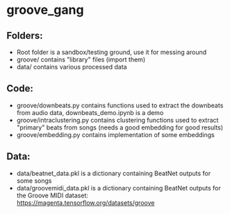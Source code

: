 # groove_gang

## Folders:
* Root folder is a sandbox/testing ground, use it for messing around
* groove/ contains "library" files (import them)
* data/ contains various processed data

## Code: 
* groove/downbeats.py contains functions used to extract the downbeats from audio data, downbeats_demo.ipynb is a demo
* groove/intraclustering.py contains clustering functions used to extract "primary" beats from songs (needs a good embedding for good results)
* groove/embedding.py contains implementation of some embeddings

## Data:
* data/beatnet_data.pkl is a dictionary containing BeatNet outputs for some songs
* data/groovemidi_data.pkl is a dictionary containing BeatNet outputs for the Groove MIDI dataset: https://magenta.tensorflow.org/datasets/groove


